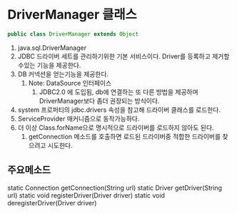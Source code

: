 # DriverManager 클래스 
```java 
public class DriverManager extends Object
```

1. java.sql.DriverManager
1. JDBC 드라이버 세트를 관리하기위한 기본 서비스이다. Driver를 등록하고 제거할수있는 기능을 제공한다.
1. DB 커넥션을 얻는기능을 제공한다.
    1. Note: DataSource 인터페이스
        1. JDBC2.0 에 도입됨, db에 연결하는 또 다른 방법을 제공하며 DriverManager보다 좀더 권장되는 방식이다.
1. system 프로퍼티의 jdbc.drivers 속성을 참고해 드라이버 클래스를 로드한다. 
1. ServiceProvider 매커니즘으로 동작가능하다.
1. 더 이상 Class.forName으로 명시적으로 드라이버를 로드하지 않아도 된다.
    1. getConnection 메소드를 호출하면 로드된 드라이버중 적합한 드라이버를 찾으려고 시도한다.
 

## 주요메소드
static Connection getConnection(String url)
static Driver getDriver(String url)
static void	registerDriver(Driver driver)
static void	deregisterDriver(Driver driver)